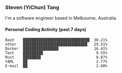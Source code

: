 ### Steven (YiChun) Tang

I'm a software engineer based in Melbourne, Australia.

#### Personal Coding Activity (past 7 days)
```
Bash    ▓▓▓▓▓▓▓▓▓▓▓▓▓▓▓▓▓▓▓▓▓▓▓▓▓▓▓▓▓▓  30.21%
other   ▓▓▓▓▓▓▓▓▓▓▓▓▓▓▓▓▓▓▓▓▓▓▓▓▓▓▓▓▓   29.51%
Docker  ▓▓▓▓▓▓▓▓▓▓▓▓▓▓▓▓                16.41%
Text    ▓▓▓▓▓▓▓▓▓                        9.55%
Rust    ▓▓▓▓▓▓▓▓                         8.87%
YAML    ▓▓                               2.77%
E-mail  ▓▓                               2.68%
```
